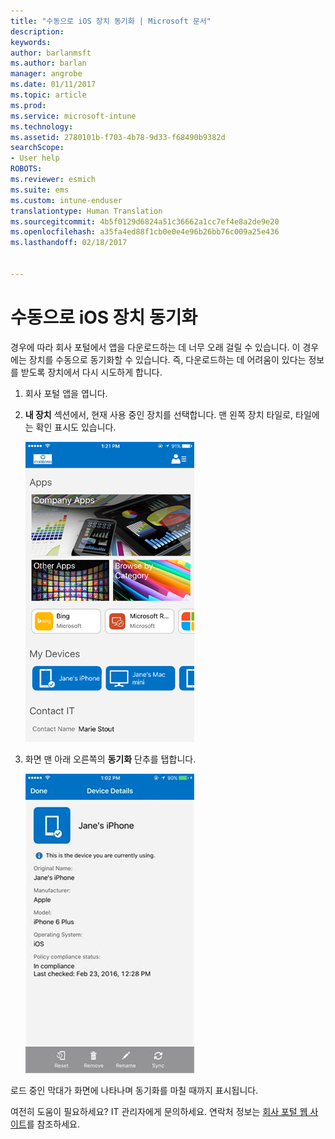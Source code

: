 ```yaml
---
title: "수동으로 iOS 장치 동기화 | Microsoft 문서"
description: 
keywords: 
author: barlanmsft
ms.author: barlan
manager: angrobe
ms.date: 01/11/2017
ms.topic: article
ms.prod: 
ms.service: microsoft-intune
ms.technology: 
ms.assetid: 2780101b-f703-4b78-9d33-f68490b9382d
searchScope:
- User help
ROBOTS: 
ms.reviewer: esmich
ms.suite: ems
ms.custom: intune-enduser
translationtype: Human Translation
ms.sourcegitcommit: 4b5f0129d6824a51c36662a1cc7ef4e8a2de9e20
ms.openlocfilehash: a35fa4ed88f1cb0e0e4e96b26bb76c009a25e436
ms.lasthandoff: 02/18/2017


---
```



# <a name="sync-your-ios-device-manually"></a>수동으로 iOS 장치 동기화

경우에 따라 회사 포털에서 앱을 다운로드하는 데 너무 오래 걸릴 수 있습니다. 이 경우에는 장치를 수동으로 동기화할 수 있습니다. 즉, 다운로드하는 데 어려움이 있다는 정보를 받도록 장치에서 다시 시도하게 합니다.

1. 회사 포털 앱을 엽니다.

2. **내 장치** 섹션에서, 현재 사용 중인 장치를 선택합니다. 맨 왼쪽 장치 타일로, 타일에는 확인 표시도 있습니다.

    ![내 장치 섹션의 장치 화면](./media/ios-sync-1-comp-portal-apps.png)

3. 화면 맨 아래 오른쪽의 **동기화** 단추를 탭합니다.

    ![동기화 단추가 포함된 장치 세부 정보](./media/ios-sync-2-sync-button.png)

로드 중인 막대가 화면에 나타나며 동기화를 마칠 때까지 표시됩니다.

여전히 도움이 필요하세요? IT 관리자에게 문의하세요. 연락처 정보는 [회사 포털 웹 사이트](http://portal.manage.microsoft.com)를 참조하세요.

